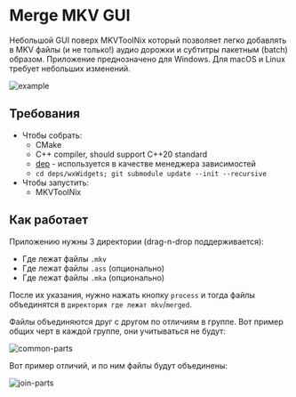 # Merge MKV GUI

Небольшой GUI поверх MKVToolNix который позволяет легко добавлять в MKV файлы (и не только!) аудио дорожки и субтитры пакетным (batch) образом.
Приложение преднозначено для Windows. Для macOS и Linux требует небольших изменений.

![example](docs/example.png)

## Требования

- Чтобы собрать:
  - CMake
  - C++ compiler, should support C++20 standard
  - [dep](https://github.com/cprkv/dep) - используется в качестве менеджера зависимостей
  - `cd deps/wxWidgets; git submodule update --init --recursive`
- Чтобы запустить:
  - MKVToolNix

## Как работает

Приложению нужны 3 директории (drag-n-drop поддерживается):

- Где лежат файлы `.mkv`
- Где лежат файлы `.ass` (опционально)
- Где лежат файлы `.mka` (опционально)

После их указания, нужно нажать кнопку `process` и тогда файлы объединятся в `директория где лежат mkv`/`merged`.

Файлы объединяются друг с другом по отличиям в группе. Вот пример общих черт в каждой группе, они учитываться не будут:

![common-parts](docs/common-parts.png)

Вот пример отличий, и по ним файлы будут объединены:

![join-parts](docs/join-parts.png)
